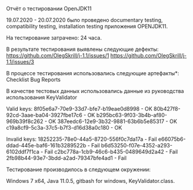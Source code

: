 Отчёт о тестировании OpenJDK11

19.07.2020 - 20.07.2020 было проведено documentary testing, compatibility testing, installation testing приложения OPENJDK11.

На тестирование затрачено: 24 часа.

В результате тестирования выявлены следующие дефекты:
https://github.com/OlegSkrill/j-1.1/issues/1
https://github.com/OlegSkrill/j-1.1/issues/3

В процессе тестирования использовались следующие артефакты*:
Checklist
Bug Reports

В качестве тестовых данных использовались данные из руководства использования KeyValidator

Valid keys:
8f05e6a7-70e9-33d7-bfe7-b19eae0d8998 - OK
80b427f8-92cd-3aae-ba04-3927fbe17c6 - OK
b295bc63-9f03-3b4b-af80-969b39f8c262 - OK
387eedc6-12e9-3b32-9881-63b6b5e85317 - OK
c19a8cf9-5c3a-37c5-b7f3-d16d38a0c180 - OK

Invalid keys:
18252235-78e0-44a5-8720-556f0c7da17a - Fail
e66075b6-ddad-445e-baf6-161b3289522b - Fail
b6d53250-f07e-4352-a293-6102ddf7f1ca - Fail
c2bc778a-1cb9-46c6-b435-0489649d2a42 - Fail
2fb98b44-93e7-3bdd-a2ad-79347bfe4ad1 - Fail

Тестирование производилось в следующем окружении:

Windows 7 x64, Java 11.0.5, gitbash for windows, KeyValidator.class.
